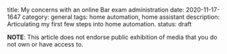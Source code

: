 title: My concerns with an online Bar exam administration
date: 2020-11-17-1647
category: general
tags: home automation, home assistant
description: Articulating my first few steps into home automation. 
status: draft 


**NOTE**: This article does not endorse public exhibition of media that you do not own or have access to. 


